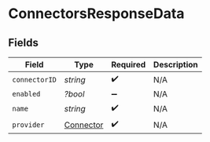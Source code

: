 # ConnectorsResponseData


## Fields

| Field                                         | Type                                          | Required                                      | Description                                   |
| --------------------------------------------- | --------------------------------------------- | --------------------------------------------- | --------------------------------------------- |
| `connectorID`                                 | *string*                                      | :heavy_check_mark:                            | N/A                                           |
| `enabled`                                     | *?bool*                                       | :heavy_minus_sign:                            | N/A                                           |
| `name`                                        | *string*                                      | :heavy_check_mark:                            | N/A                                           |
| `provider`                                    | [Connector](../../models/shared/Connector.md) | :heavy_check_mark:                            | N/A                                           |